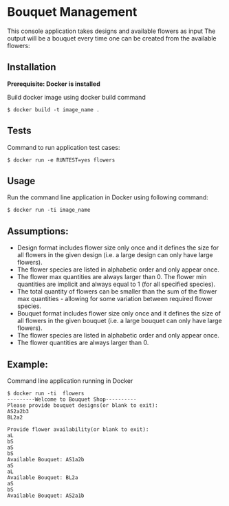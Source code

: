 # Bouquet Management

This console application takes designs and available flowers as input
The output will be a bouquet every time one can be created from the available
flowers:

## Installation
**Prerequisite: Docker is installed**

Build docker image using docker build command
```shell
$ docker build -t image_name .
```

## Tests
Command to run application test cases:
```shell
$ docker run -e RUNTEST=yes flowers
```


## Usage

Run the command line application in Docker using following command:
```shell
$ docker run -ti image_name
```

## Assumptions:
- Design format includes flower size only once and it defines the size for all flowers in the given design (i.e. a large design can only
have large flowers).
- The flower species are listed in alphabetic order and only appear once.
- The flower max quantities are always larger than 0. The flower min quantities are implicit and always equal to 1 (for all
specified species).
- The total quantity of flowers can be smaller than the sum of the flower max quantities - allowing for some variation between
required flower species.
- Bouquet format includes flower size only once and it defines the size of all flowers in the given bouquet (i.e. a large bouquet can
only have large flowers).
- The flower species are listed in alphabetic order and only appear once.
- The flower quantities are always larger than 0.

## Example:
Command line application running in Docker
```shell
$ docker run -ti  flowers
---------Welcome to Bouquet Shop----------
Please provide bouquet designs(or blank to exit): 
AS2a2b3
BL2a2

Provide flower availability(or blank to exit): 
aL
bS
aS
bS
Available Bouquet: AS1a2b
aS
aL
Available Bouquet: BL2a
aS
bS
Available Bouquet: AS2a1b
```

